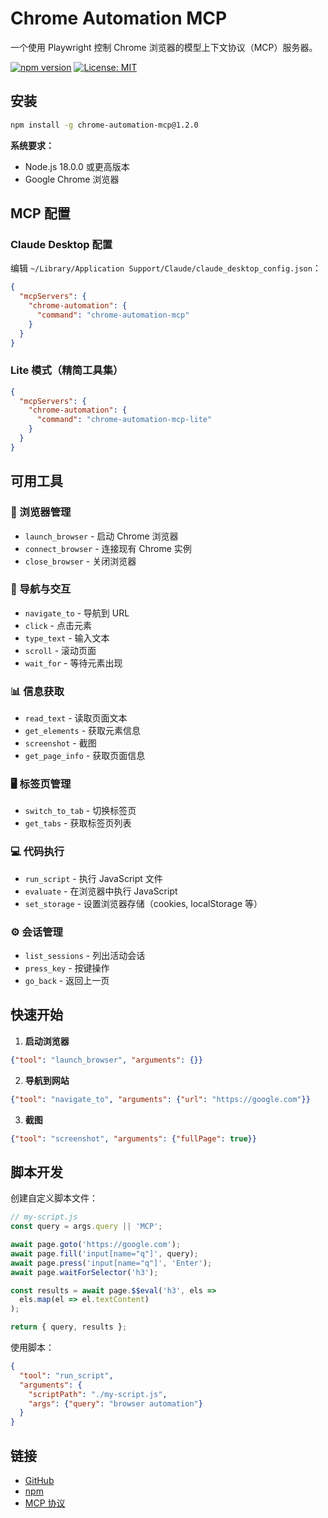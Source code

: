 # Chrome Automation MCP

一个使用 Playwright 控制 Chrome 浏览器的模型上下文协议（MCP）服务器。

[![npm version](https://badge.fury.io/js/chrome-automation-mcp.svg)](https://badge.fury.io/js/chrome-automation-mcp)
[![License: MIT](https://img.shields.io/badge/License-MIT-yellow.svg)](https://opensource.org/licenses/MIT)

## 安装

```bash
npm install -g chrome-automation-mcp@1.2.0
```

**系统要求：**
- Node.js 18.0.0 或更高版本
- Google Chrome 浏览器

## MCP 配置

### Claude Desktop 配置

编辑 `~/Library/Application Support/Claude/claude_desktop_config.json`：

```json
{
  "mcpServers": {
    "chrome-automation": {
      "command": "chrome-automation-mcp"
    }
  }
}
```

### Lite 模式（精简工具集）

```json
{
  "mcpServers": {
    "chrome-automation": {
      "command": "chrome-automation-mcp-lite"
    }
  }
}
```

## 可用工具

### 🚀 浏览器管理
- `launch_browser` - 启动 Chrome 浏览器
- `connect_browser` - 连接现有 Chrome 实例  
- `close_browser` - 关闭浏览器

### 📍 导航与交互
- `navigate_to` - 导航到 URL
- `click` - 点击元素
- `type_text` - 输入文本
- `scroll` - 滚动页面
- `wait_for` - 等待元素出现

### 📊 信息获取
- `read_text` - 读取页面文本
- `get_elements` - 获取元素信息
- `screenshot` - 截图
- `get_page_info` - 获取页面信息

### 🖥️ 标签页管理
- `switch_to_tab` - 切换标签页
- `get_tabs` - 获取标签页列表

### 💻 代码执行
- `run_script` - 执行 JavaScript 文件
- `evaluate` - 在浏览器中执行 JavaScript
- `set_storage` - 设置浏览器存储（cookies, localStorage 等）

### ⚙️ 会话管理
- `list_sessions` - 列出活动会话
- `press_key` - 按键操作
- `go_back` - 返回上一页

## 快速开始

1. **启动浏览器**
```json
{"tool": "launch_browser", "arguments": {}}
```

2. **导航到网站**
```json
{"tool": "navigate_to", "arguments": {"url": "https://google.com"}}
```

3. **截图**
```json
{"tool": "screenshot", "arguments": {"fullPage": true}}
```

## 脚本开发

创建自定义脚本文件：

```javascript
// my-script.js
const query = args.query || 'MCP';

await page.goto('https://google.com');
await page.fill('input[name="q"]', query);
await page.press('input[name="q"]', 'Enter');
await page.waitForSelector('h3');

const results = await page.$$eval('h3', els => 
  els.map(el => el.textContent)
);

return { query, results };
```

使用脚本：
```json
{
  "tool": "run_script", 
  "arguments": {
    "scriptPath": "./my-script.js",
    "args": {"query": "browser automation"}
  }
}
```

## 链接

- [GitHub](https://github.com/JackZhao98/chrome-automation-mcp)
- [npm](https://www.npmjs.com/package/chrome-automation-mcp)
- [MCP 协议](https://modelcontextprotocol.io/)